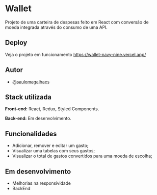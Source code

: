 
# Wallet

Projeto de uma carteira de despesas feito em React com conversão de moeda integrada através do consumo de uma API.




## Deploy

Veja o  projeto em funcionamento https://wallet-navy-nine.vercel.app/

## Autor

- [@saulomagalhaes](https://www.linkedin.com/in/sauloam/)
## Stack utilizada

**Front-end:** React, Redux, Styled Components.

**Back-end:** Em desenvolvimento.


## Funcionalidades

- Adicionar, remover e editar um gasto;
- Visualizar uma tabelas com seus gastos;
- Visualizar o total de gastos convertidos para uma moeda de escolha;


## Em desenvolvimento

- Melhorias na responsividade
- BackEnd
